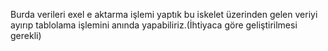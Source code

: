 Burda verileri exel e aktarma işlemi yaptık bu iskelet üzerinden gelen veriyi ayırıp tablolama işlemini anında yapabiliriz.(İhtiyaca göre geliştirilmesi gerekli)
